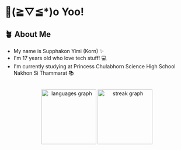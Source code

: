 # 👋(≧▽≦*)o Yoo!
## 🪴 About Me
- My name is Supphakon Yimi (Korn) ✨ <br>
- I'm 17 years old who love tech stuff! 💻 <br>
- I'm currently studying at Princess Chulabhorn Science High School Nakhon Si Thammarat 📚 <br>

<br>
<div align="center">
  <img src="https://github-readme-stats.vercel.app/api/top-langs?username=kORNkin&locale=en&hide_title=false&layout=compact&card_width=320&langs_count=5&theme=github_dark&hide_border=false&order=2" height="150" alt="languages graph"  />
  <img src="https://streak-stats.demolab.com?user=kORNkin&locale=en&mode=daily&theme=cobalt&hide_border=false&border_radius=5&order=3" height="150" alt="streak graph"  />
</div>

###
